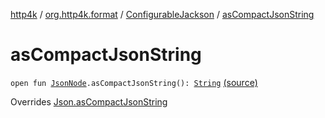 [http4k](../../index.md) / [org.http4k.format](../index.md) / [ConfigurableJackson](index.md) / [asCompactJsonString](./as-compact-json-string.md)

# asCompactJsonString

`open fun `[`JsonNode`](https://fasterxml.github.io/jackson-databind/javadoc/2.9/com/fasterxml/jackson/databind/JsonNode.html)`.asCompactJsonString(): `[`String`](https://kotlinlang.org/api/latest/jvm/stdlib/kotlin/-string/index.html) [(source)](https://github.com/http4k/http4k/blob/master/http4k-format-jackson/src/main/kotlin/org/http4k/format/ConfigurableJackson.kt#L47)

Overrides [Json.asCompactJsonString](../-json/as-compact-json-string.md)

